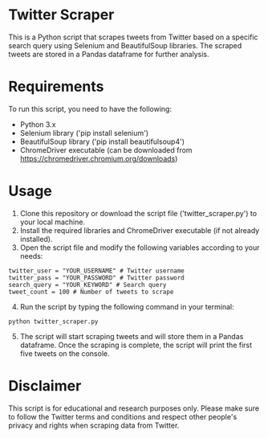 # Twitter Scraper
This is a Python script that scrapes tweets from Twitter based on a specific search query using Selenium and BeautifulSoup libraries. The scraped tweets are stored in a Pandas dataframe for further analysis.

# Requirements
To run this script, you need to have the following:
* Python 3.x
* Selenium library ('pip install selenium')
* BeautifulSoup library ('pip install beautifulsoup4')
* ChromeDriver executable (can be downloaded from https://chromedriver.chromium.org/downloads)

# Usage
1. Clone this repository or download the script file ('twitter_scraper.py') to your local machine.
2. Install the required libraries and ChromeDriver executable (if not already installed).
3. Open the script file and modify the following variables according to your needs:
```
twitter_user = "YOUR_USERNAME" # Twitter username
twitter_pass = "YOUR_PASSWORD" # Twitter password
search_query = "YOUR_KEYWORD" # Search query
tweet_count = 100 # Number of tweets to scrape
```
4. Run the script by typing the following command in your terminal:
```
python twitter_scraper.py
```
5. The script will start scraping tweets and will store them in a Pandas dataframe. Once the scraping is complete, the script will print the first five tweets on the console.

# Disclaimer
This script is for educational and research purposes only. Please make sure to follow the Twitter terms and conditions and respect other people's privacy and rights when scraping data from Twitter.
